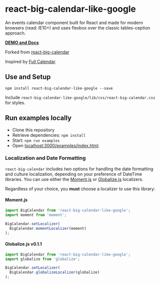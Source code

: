 react-big-calendar-like-google
========================

An events calendar component built for React and made for modern browsers (read: IE10+) and uses flexbox over the classic tables-ception approach.

[__DEMO and Docs__](http://onursimsek94.github.io/react-big-calendar/examples/index.html)

Forked from [react-big-calendar](https://github.com/intljusticemission/react-big-calendar)

Inspired by [Full Calendar](http://fullcalendar.io/).

## Use and Setup

`npm install react-big-calendar-like-google --save`

Include `react-big-calendar-like-google/lib/css/react-big-calendar.css` for styles.

## Run examples locally

* Clone this repository
* Retrieve dependencies: `npm install`
* Start: `npm run examples`
* Open [localhost:3000/examples/index.html](http://localhost:3000/examples/index.html).

### Localization and Date Formatting

`react-big-calendar` includes two options for handling the date formatting and culture localization, depending
on your preference of DateTime libraries. You can use either the [Moment.js](http://momentjs.com/) or [Globalize.js](https://github.com/jquery/globalize) localizers.

Regardless of your choice, you __must__ choose a localizer to use this library:

#### Moment.js

```js
import BigCalendar from 'react-big-calendar-like-google';
import moment from 'moment';

BigCalendar.setLocalizer(
  BigCalendar.momentLocalizer(moment)
);
```

#### Globalize.js v0.1.1

```js
import BigCalendar from 'react-big-calendar-like-google';
import globalize from 'globalize';

BigCalendar.setLocalizer(
  BigCalendar.globalizeLocalizer(globalize)
);
```
